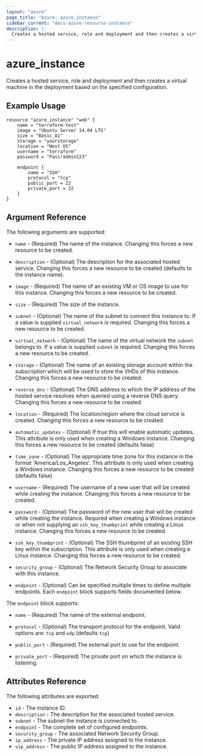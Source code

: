 ```yaml
---
layout: "azure"
page_title: "Azure: azure_instance"
sidebar_current: "docs-azure-resource-instance"
description: |-
  Creates a hosted service, role and deployment and then creates a virtual machine in the deployment based on the specified configuration.
---
```


# azure\_instance

Creates a hosted service, role and deployment and then creates a virtual 
machine in the deployment based on the specified configuration.

## Example Usage

```
resource "azure_instance" "web" {
    name = "terraform-test"
    image = "Ubuntu Server 14.04 LTS"
    size = "Basic_A1"
    storage = "yourstorage"
    location = "West US"
    username = "terraform"
    password = "Pass!admin123"

    endpoint {
        name = "SSH"
        protocol = "tcp"
        public_port = 22
        private_port = 22
    }
}
```

## Argument Reference

The following arguments are supported:

* `name` - (Required) The name of the instance. Changing this forces a new
    resource to be created.

* `description` - (Optional) The description for the associated hosted service.
    Changing this forces a new resource to be created (defaults to the instance
    name).

* `image` - (Required) The name of an existing VM or OS image to use for this
    instance. Changing this forces a new resource to be created.

* `size` - (Required) The size of the instance.

* `subnet` - (Optional) The name of the subnet to connect this instance to. If
    a value is supplied `virtual_network` is required. Changing this forces a
    new resource to be created.

* `virtual_network` - (Optional) The name of the virtual network the `subnet`
    belongs to. If a value is supplied `subnet` is required. Changing this
    forces a new resource to be created.

* `storage` - (Optional) The name of an existing storage account within the
    subscription which will be used to store the VHDs of this instance.
    Changing this forces a new resource to be created.

* `reverse_dns` - (Optional) The DNS address to which the IP address of the
    hosted service resolves when queried using a reverse DNS query. Changing
    this forces a new resource to be created.

* `location` - (Required) The location/region where the cloud service is
    created. Changing this forces a new resource to be created.

* `automatic_updates` - (Optional) If true this will enable automatic updates.
    This attribute is only used when creating a Windows instance. Changing this
    forces a new resource to be created (defaults false)

* `time_zone` - (Optional) The appropriate time zone for this instance in the
    format 'America/Los_Angeles'. This attribute is only used when creating a
    Windows instance. Changing this forces a new resource to be created
    (defaults false)

* `username` - (Required) The username of a new user that will be created while
    creating the instance. Changing this forces a new resource to be created.

* `password` - (Optional) The password of the new user that will be created
    while creating the instance. Required when creating a Windows instance or
    when not supplying an `ssh_key_thumbprint` while creating a Linux instance.
    Changing this forces a new resource to be created.

* `ssh_key_thumbprint` - (Optional) The SSH thumbprint of an existing SSH key
    within the subscription. This attribute is only used when creating a Linux
    instance. Changing this forces a new resource to be created.

* `security_group` - (Optional) The Network Security Group to associate with
    this instance.

* `endpoint` - (Optional) Can be specified multiple times to define multiple
    endpoints. Each `endpoint` block supports fields documented below.

The `endpoint` block supports:

* `name` - (Required) The name of the external endpoint.

* `protocol` - (Optional) The transport protocol for the endpoint. Valid
    options are: `tcp` and `udp` (defaults `tcp`)

* `public_port` - (Required) The external port to use for the endpoint.

* `private_port` - (Required) The private port on which the instance is
    listening.

## Attributes Reference

The following attributes are exported:

* `id` - The instance ID.
* `description` - The description for the associated hosted service.
* `subnet` - The subnet the instance is connected to.
* `endpoint` - The complete set of configured endpoints.
* `security_group` - The associated Network Security Group.
* `ip_address` - The private IP address assigned to the instance.
* `vip_address` - The public IP address assigned to the instance.
